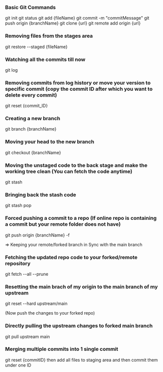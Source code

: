 ### Basic Git Commands
  git init 
  git status 
  git add {fileName} 
  git commit -m "commitMessage" 
  git push origin {branchName} 
  git clone {url} 
  git remote add origin {url} 

### Removing files from the stages area
  git restore --staged {fileName} 

### Watching all the commits till now
  git log 

### Removing commits from log history or move your version to specific commit (copy the commit ID after which you want to delete every commit)
  git reset {commit_ID} 

### Creating a new branch 
  git branch {branchName} 

### Moving your head to the new branch
  git checkout {branchName} 

### Moving the unstaged code to the back stage and make the working tree clean (You can fetch the code anytime)
  git stash 

### Bringing back the stash code
  git stash pop 

### Forced pushing a commit to a repo (If online repo is containing a commit but your remote folder does not have)
  git push origin {branchName} -f 

=> Keeping your remote/forked branch in Sync with the main branch 

### Fetching the updated repo code to your forked/remote repository
  git fetch --all --prune 

### Resetting the main brach of my origin to the main branch of my upstream
  git reset --hard upstream/main 

(Now push the changes to your forked repo) 

### Directly pulling the upstream changes to forked main branch 
  git pull upstream main 

### Merging multiple commits into 1 single commit
  git reset {commitID} 
  then add all files to staging area and then commit them under one ID 